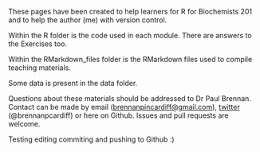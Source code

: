 These pages have been created to help learners for R for Biochemists 201 
and to help the author (me) with version control. 

Within the R folder is the code used in each module. There are answers to the
Exercises too. 

Within the RMarkdown_files folder is the RMarkdown files used to compile
teaching materials. 

Some data is present in the data folder. 

Questions about these materials should be addressed to Dr Paul Brennan. 
Contact can be made by email (brennanpincardiff@gmail.com), 
[twitter](https://twitter.com/brennanpcardiff) (@brennanpcardiff) 
or here on Github. Issues and pull requests are welcome.  

Testing editing commiting and pushing to Github :)